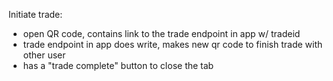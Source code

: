 Initiate trade:

- open QR code, contains link to the trade endpoint in app w/ tradeid
- trade endpoint in app does write, makes new qr code to finish trade with other user
- has a "trade complete" button to close the tab
